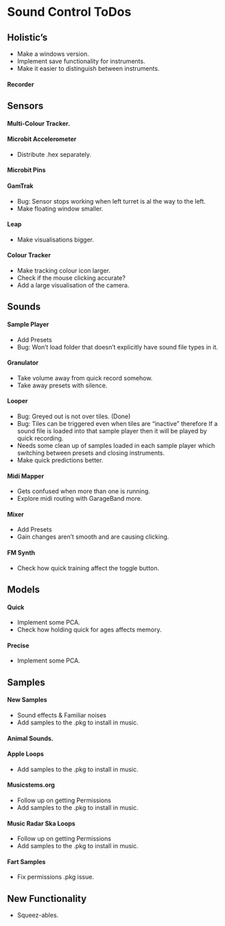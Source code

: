 # Sound Control ToDos

## Holistic’s
* Make a windows version.
* Implement save functionality for instruments.
* Make it easier to distinguish between instruments.

#### Recorder

## Sensors
#### Multi-Colour Tracker.

#### Microbit Accelerometer
* Distribute .hex separately.

#### Microbit Pins

#### GamTrak
* Bug: Sensor stops working when left turret is al the way to the left.
* Make floating window smaller.

#### Leap
* Make visualisations bigger.

#### Colour Tracker
* Make tracking colour icon larger.
* Check if the mouse clicking accurate?
* Add a large visualisation of the camera.


## Sounds
#### Sample Player
* Add Presets
* Bug: Won’t load folder that doesn’t explicitly have sound file types in it.

#### Granulator
* Take volume away from quick record somehow.
* Take away presets with silence.

#### Looper
* Bug: Greyed out is not over tiles. (Done)
* Bug: Tiles can be triggered even when tiles are “inactive” therefore If a sound file is loaded into that sample player then it will be played by quick recording.
* Needs some clean up of samples loaded in each sample player which switching between presets and closing instruments.
* Make quick predictions better.

#### Midi Mapper
* Gets confused when more than one is running.
* Explore midi routing with GarageBand more.

#### Mixer
* Add Presets
* Gain changes aren’t smooth and are causing clicking.

#### FM Synth
* Check how quick training affect the toggle button.


## Models
#### Quick
* Implement some PCA.
* Check how holding quick for ages affects memory.

#### Precise
* Implement some PCA.


## Samples
#### New Samples
* Sound effects & Familiar noises
* Add samples to the .pkg to install in music.

#### Animal Sounds.

#### Apple Loops
* Add samples to the .pkg to install in music.

#### Musicstems.org
* Follow up on getting Permissions
* Add samples to the .pkg to install in music.

#### Music Radar Ska Loops
* Follow up on getting Permissions
* Add samples to the .pkg to install in music.

#### Fart Samples
* Fix permissions .pkg issue.


## New Functionality
* Squeez-ables. 
